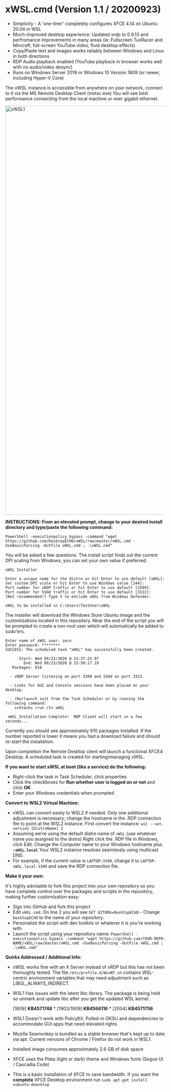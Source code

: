 # xWSL.cmd (Version 1.1 / 20200923)

- Simplicity - A 'one-liner' completely configures XFCE 4.14 on Ubuntu 20.04 in WSL
- Much-improved desktop experience:  Updated xrdp to 0.9.13 and perfromance improvements in many areas (ie: Fullscreen TuxRacer and Mincraft, full-screen YouTube video, fluid desktop effects)
- Copy/Paste text and images works reliably between Windows and Linux in both directions
- RDP Audio playback enabled (YouTube playback in browser works well with no audio/video desync)
- Runs on Windows Server 2019 or Windows 10 Version 1809 (or newer, including Hyper-V Core)

The xWSL instance is accessible from anywhere on your network, connect to it via the MS Remote Desktop Client (mstsc.exe)
You will see best performance connecting from the local machine or over gigabit ethernet. 

<img width="1280" alt="xWSL1" src="https://user-images.githubusercontent.com/33142753/94092529-687a1b80-fdf1-11ea-9e3b-bfbb6228e893.png">

**INSTRUCTIONS:  From an elevated prompt, change to your desired install directory and type/paste the following command:**

```
PowerShell -executionpolicy bypass -command "wget https://github.com/DesktopECHO/xWSL/raw/master/xWSL.cmd -UseBasicParsing -OutFile xWSL.cmd ; .\xWSL.cmd"
```

You will be asked a few questions.  The install script finds out the current DPI scaling from Windows; you can set your own value if preferred:

```
xWSL Installer

Enter a unique name for the distro or hit Enter to use default [xWSL]:
Set custom DPI scale or hit Enter to use Windows value [144]:
Port number for xRDP traffic or hit Enter to use default [3399]:
Port number for SSHd traffic or hit Enter to use default [3322]:
[Not recommended!] Type X to eXclude xWSL from Windows Defender:

xWSL to be installed in C:\Users\TestUser\xWSL
```

The installer will download the Windows Store Ubuntu image and the customizations located in this repository.
Near the end of the script you will be prompted to create a non-root user which will automatically be added to sudo'ers.

```
Enter name of xWSL user: zero
Enter password: ********
SUCCESS: The scheduled task "xWSL" has successfully been created.

      Start: Wed 09/23/2020 @ 15:37:23.97
        End: Wed 09/23/2020 @ 15:50:17.19
   Packages: 910

  - xRDP Server listening on port 3399 and SSHd on port 3322.

  - Links for GUI and Console sessions have been placed on your desktop.

  - (Re)launch init from the Task Scheduler or by running the following command:
    schtasks /run /tn xWSL

 xWSL Installation Complete!  RDP Client will start in a few seconds...
```

Currently you should see approximately 910 packages installed.  If the number reported is lower it means you had a download failure and should re-start the installation.

Upon completion the Remote Desktop client will launch a functional XFCE4 Desktop.  A scheduled task is created for starting/managing xWSL. 

   **If you want to start xWSL at boot (like a service) do the following:**

   - Right-click the task in Task Scheduler, click properties
   - Click the checkboxes for **Run whether user is logged on or not** and click **OK**
   - Enter your Windows credentials when prompted

   **Convert to WSL2 Virtual Machine:**
-  xWSL can convert easily to WSL2 if needed.  Only one additional adjustment is necessary; change the hostname in the .RDP connection file to point at the WSL2 instance.  First convert the instance:
    ```wsl --set-version [DistroName] 2```
- Assuming we're using the default distro name of ```xWSL``` (use whatever name you assigned to the distro)  Right click the .RDP file in Windows, click Edit.  Change the Computer name to your Windows hostname plus **```-xWSL.local```**  Your WSL2 instance resolves seamlessly using multicast DNS.
- For example, if the current value is ```LAPTOP:3399```, change it to ```LAPTOP-xWSL.local:3399``` and save the RDP connection file.  

**Make it your own:**

It's highly advisable to fork this project into your own repository so you have complete control over the packages and scripts in the repository, making further customization easy:

- Sign into GitHub and fork this project
- Edit ```xWSL.cmd```.  On line 2 you will see ```SET GITORG=DesktopECHO``` - Change ```DesktopECHO``` to the name of your repository.
- Personalize the script with dev toolkits or whatever it is you're working with
- Launch the script using your repository name:
 ```PowerShell -executionpolicy bypass -command "wget https://github.com/YOUR-REPO-NAME/xWSL/raw/master/xWSL.cmd -UseBasicParsing -OutFile xWSL.cmd ; .\xWSL.cmd"```

**Quirks Addressed / Additional Info:**
- xWSL works fine with an X Server instead of xRDP but this has not been thoroughly tested.  The file ```/etc/profile.d/WinNT.sh``` contains WSL-centric environment variables that may need adjustment such as LIBGL_ALWAYS_INDIRECT.
- WSL1 Has issues with the latest libc library.  The package is being held so unmark and update libc after you get the updated WSL kernel. 
  
  [1809] **KB4571748**  *  [1903/1909] **KB4566116**  *  [2004] **KB4571756**
- WSL1 Doesn't work with PolicyKit.  Pulled-in GKSU and dependencies to accommodate GUI apps that need elevated rights.  
- Mozilla Seamonkey is bundled as a stable browser that's kept up to date via apt.  Current versions of Chrome / Firefox do not work in WSL1.
- Installed image consumes approximately 2.6 GB of disk space
- XFCE uses the Plata (light or dark) theme and Windows fonts (Segoe UI / Cascadia Code)
- This is a basic installation of XFCE to save bandwidth.  If you want the **complete** XFCE Desktop environment run ```sudo apt-get install xubuntu-deesktop``` 

